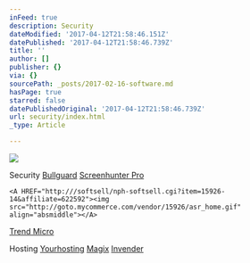 ```yaml
---
inFeed: true
description: Security
dateModified: '2017-04-12T21:58:46.151Z'
datePublished: '2017-04-12T21:58:46.739Z'
title: ''
author: []
publisher: {}
via: {}
sourcePath: _posts/2017-02-16-software.md
hasPage: true
starred: false
datePublishedOriginal: '2017-04-12T21:58:46.739Z'
url: security/index.html
_type: Article

---
```

![](https://the-grid-user-content.s3-us-west-2.amazonaws.com/1f9d0d74-bfa7-4f33-b88a-5f094eaca0a8.jpg)

Security
[Bullguard][0]
[Screenhunter Pro][1]

    <A HREF="http:///softsell/nph-softsell.cgi?item=15926-14&affiliate=622592"><img src="http://goto.mycommerce.com/vendor/15926/asr_home.gif" align="absmiddle"></A>

[Trend Micro][2]

Hosting
[Yourhosting][3]
[Magix][4]
[Invender][5]

[0]: http://www.bullguard.com/tt/?tt=5200_12_133761_Bullguard
[1]: /softsell/nph-softsell.cgi?item=15926-14&affiliate=622592
[2]: http://www.trendmicro.nl/ondernemingen
[3]: http://www.yourhosting.nl/goto.php?afid=12028103
[4]: http://www.magix.com/ap/tradetracker/?tt=2074_12_133761_Magix&r=%2F
[5]: http://www.invender.nl/ttiv/index.php?tt=352_12_133761_Invender&r=%2F
